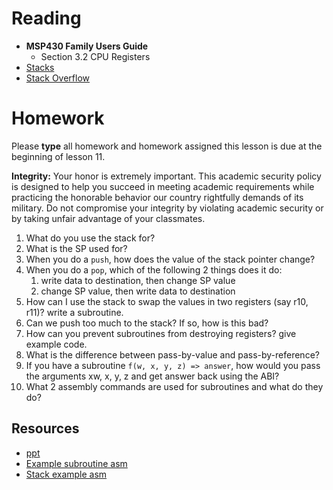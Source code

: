 # Reading

- **MSP430 Family Users Guide**
    - Section 3.2 CPU Registers
- [Stacks](http://en.wikipedia.org/wiki/Stack_\(abstract_data_type\))  
- [Stack Overflow](http://en.wikipedia.org/wiki/Stack_overflow)

# Homework

Please **type** all homework and homework assigned this lesson is due at the
beginning of lesson 11.

**Integrity:** Your honor is extremely important.  This academic security policy is designed to help you succeed in meeting academic requirements while practicing the honorable behavior our country rightfully demands of its military.  Do not compromise your integrity by violating academic security or by taking unfair advantage of your classmates.

1. What do you use the stack for?
1. What is the SP used for?
1. When you do a `push`, how does the value of the stack pointer change?
1. When you do a `pop`, which of the following 2 things does it do:
    1. write data to destination, then change SP value
    1. change SP value, then write data to destination
1. How can I use the stack to swap the values in two registers (say r10, r11)? write a subroutine.
1. Can we push too much to the stack? If so, how is this bad?
1. How can you prevent subroutines from destroying registers? give example code.
1. What is the difference between pass-by-value and pass-by-reference?
1. If you have a subroutine `f(w, x, y, z) => answer`, how would you pass the
arguments xw, x, y, z and get answer back using the ABI?
1. What 2 assembly commands are used for subroutines and what do they do?

## Resources

- [ppt](Lsn9-10.pptx)
- [Example subroutine asm](ex_subroutine.asm)
- [Stack example asm](stack_example.asm)
